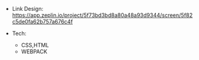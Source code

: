 - Link Design: https://app.zeplin.io/project/5f73bd3bd8a80a48a93d9344/screen/5f82c5de0fa62b757a676c4f

- Tech:
  + CSS,HTML
  + WEBPACK